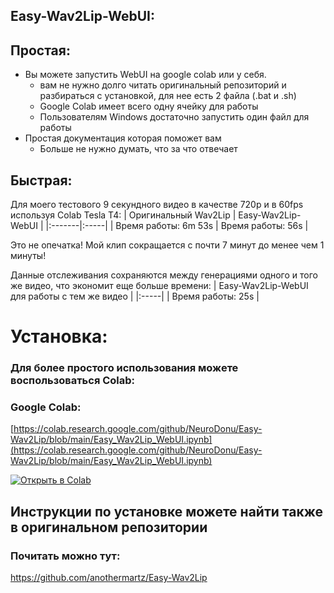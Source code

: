## Easy-Wav2Lip-WebUI:

## Простая:
* Вы можете запустить WebUI на google colab или у себя.
     * вам не нужно долго читать оригинальный репозиторий и разбираться с установкой, для нее есть 2 файла (.bat и .sh)
     * Google Colab имеет всего одну ячейку для работы
     * Пользователям Windows достаточно запустить один файл для работы
* Простая документация которая поможет вам
     * Больше не нужно думать, что за что отвечает

## Быстрая:
Для моего тестового 9 секундного видео в качестве 720p и в 60fps используя Colab Tesla T4:
| Оригинальный Wav2Lip | Easy-Wav2Lip-WebUI |
|:-------|:-----|
| Время работы: 6m 53s | Время работы: 56s |

Это не опечатка! Мой клип сокращается с почти 7 минут до менее чем 1 минуты!

Данные отслеживания сохраняются между генерациями одного и того же видео, что экономит еще больше времени:
| Easy-Wav2Lip-WebUI для работы с тем же видео |
|:-----|
| Время работы: 25s |

# Установка:

### Для более простого использования можете воспользоваться Colab:

### Google Colab:
[https://colab.research.google.com/github/NeuroDonu/Easy-Wav2Lip/blob/main/Easy_Wav2Lip_WebUI.ipynb](https://colab.research.google.com/github/NeuroDonu/Easy-Wav2Lip/blob/main/Easy_Wav2Lip_WebUI.ipynb)

[![Открыть в Colab](https://colab.research.google.com/assets/colab-badge.svg)](https://colab.research.google.com/github/NeuroDonu/Easy-Wav2Lip/blob/main/Easy_Wav2Lip_WebUI.ipynb)

## Инструкции по установке можете найти также в оригинальном репозитории 
### Почитать можно тут:
https://github.com/anothermartz/Easy-Wav2Lip